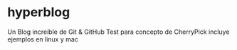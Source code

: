 # hyperblog
Un Blog increíble de Git &amp; GitHub
Test para concepto de CherryPick
incluye ejemplos en linux y mac
